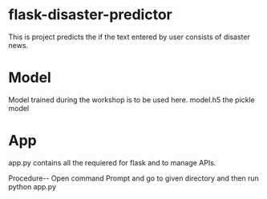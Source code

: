 # flask-disaster-predictor
This is project predicts the if the text entered by user consists of disaster news.

# Model
Model trained during the workshop is to be used here.
model.h5 the pickle model 

# App
app.py contains all the requiered for flask and to manage APIs.



Procedure--
Open command Prompt and go to given directory and then run python app.py
